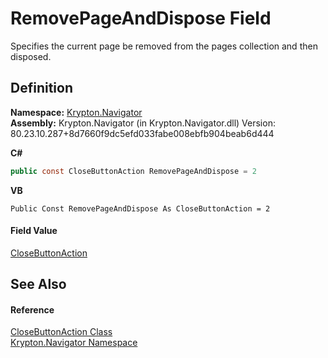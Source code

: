 # RemovePageAndDispose Field


Specifies the current page be removed from the pages collection and then disposed.



## Definition
**Namespace:** <a href="a21ac074-d119-3dc6-bd1c-d3a12c0128bc.md">Krypton.Navigator</a>  
**Assembly:** Krypton.Navigator (in Krypton.Navigator.dll) Version: 80.23.10.287+8d7660f9dc5efd033fabe008ebfb904beab6d444

**C#**
``` C#
public const CloseButtonAction RemovePageAndDispose = 2
```
**VB**
``` VB
Public Const RemovePageAndDispose As CloseButtonAction = 2
```



#### Field Value
<a href="df6d0906-290b-1221-0461-e226fa5b5f56.md">CloseButtonAction</a>

## See Also


#### Reference
<a href="df6d0906-290b-1221-0461-e226fa5b5f56.md">CloseButtonAction Class</a>  
<a href="a21ac074-d119-3dc6-bd1c-d3a12c0128bc.md">Krypton.Navigator Namespace</a>  
